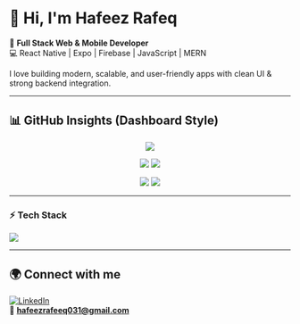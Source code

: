 # 👋 Hi, I'm Hafeez Rafeq  

🚀 **Full Stack Web & Mobile Developer**  
💻 React Native | Expo | Firebase | JavaScript | MERN  

I love building modern, scalable, and user-friendly apps with clean UI & strong backend integration.  

---

## 📊 GitHub Insights (Dashboard Style)


<p align="center">
<img src="https://github-profile-summary-cards.vercel.app/api/cards/profile-details?username=hafeezrafeeq&theme=default" />
</p>


<p align="center">
<img src="https://github-profile-summary-cards.vercel.app/api/cards/repos-per-language?username=hafeezrafeeq&theme=default" />
<img src="https://github-profile-summary-cards.vercel.app/api/cards/most-commit-language?username=hafeezrafeeq&theme=default" />
</p>


<p align="center">
<img src="https://github-profile-summary-cards.vercel.app/api/cards/stats?username=hafeezrafeeq&theme=default" />
<img src="https://github-profile-summary-cards.vercel.app/api/cards/productive-time?username=hafeezrafeeq&theme=default&utcOffset=5" />
</p>

---

### ⚡ Tech Stack  


  <!-- Frontend -->
  <img src="https://skillicons.dev/icons?i=html,css,js,ts,react,tailwind,nodejs,express,mongodb,firebase,git,github,vscode,vercel,netlify" />



---

## 🌍 Connect with me  

[![LinkedIn](https://img.shields.io/badge/LinkedIn-0077B5?style=flat&logo=linkedin&logoColor=white)](https://linkedin.com/in/hafeez-rafeeq)  
📧 **hafeezrafeeq031@gmail.com**
